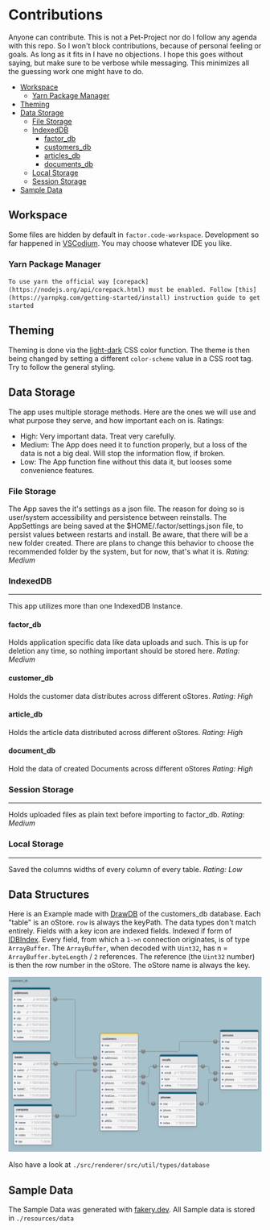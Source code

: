 # Contributions

Anyone can contribute. This is not a Pet-Project nor do I follow any agenda with this repo. So I won't block contributions, because of personal feeling or goals. As long as it fits in I have no objections. I hope this goes without saying, but make sure to be verbose while messaging. This minimizes all the guessing work one might have to do.

- [Workspace](#workspace)
	- [Yarn Package Manager](#yarn-package-manager)
- [Theming](#theming)
- [Data Storage](#data-storage)
	- [File Storage](#file-storage)
	- [IndexedDB](#indexeddb)
		- [factor_db](#factor_db)
  		- [customers_db](#customers_db)
  		- [articles_db](#articles_db)
  		- [documents_db](#documents_db)
	- [Local Storage](#local-storage)
	- [Session Storage](#session-storage)
- [Sample Data](#sample-data)

## Workspace

Some files are hidden by default in `factor.code-workspace`. Development so far happened in [VSCodium](https://github.com/VSCodium/vscodium). You may choose whatever IDE you like.

 ### Yarn Package Manager

	To use yarn the official way [corepack](https://nodejs.org/api/corepack.html) must be enabled. Follow [this](https://yarnpkg.com/getting-started/install) instruction guide to get started

## Theming

Theming is done via the [light-dark](https://developer.mozilla.org/en-US/docs/Web/CSS/color_value/light-dark) CSS color function. The theme is then being changed by setting a different `color-scheme` value in a CSS root tag. Try to follow the general styling.


## Data Storage

The app uses multiple storage methods. Here are the ones we will use and what purpose they serve, and how important each on is.
Ratings:
 - High: Very important data. Treat very carefully.
 - Medium: The App does need it to function properly, but a loss of the data is not a big deal. Will stop the information flow, if broken.
 - Low: The App function fine without this data it, but looses some convenience features.

 ### File Storage

  The App saves the it's settings as a json file. The reason for doing so is user/system accessibility and persistence between reinstalls. The AppSettings are being saved at the $HOME/.factor/settings.json file, to persist values between restarts and install. Be aware, that there will be a new folder created. There are plans to change this behavior to choose the recommended folder by the system, but for now, that's what it is.
  _Rating: Medium_

 ### IndexedDB
 ---
  This app utilizes more than one IndexedDB Instance.

  #### factor_db

   Holds application specific data like data uploads and such. This is up for deletion any time, so nothing important should be stored here.
   _Rating: Medium_

  #### customer_db

   Holds the customer data distributes across different oStores.
   _Rating: High_

  #### article_db

   Holds the article data distributed across different oStores.
   _Rating: High_

  #### document_db

   Hold the data of created Documents across different oStores
   _Rating: High_

 ### Session Storage
 ---
  Holds uploaded files as plain text before importing to factor_db.
  _Rating: Medium_

 ### Local Storage
 ---

  Saved the columns widths of every column of every table.
  _Rating: Low_

## Data Structures

 Here is an Example made with [DrawDB](https://github.com/drawdb-io/drawdb) of the customers_db database. Each "table" is an oStore. `row` is always the keyPath.  The data types don't match entirely. Fields with a key icon are indexed fields. Indexed if form of [IDBIndex](https://developer.mozilla.org/en-US/docs/Web/API/IDBIndex). Every field, from which a `1->n` connection originates, is of type `ArrayBuffer`. The `ArrayBuffer`, when decoded with `Uint32`, has n = `ArrayBuffer.byteLength` / `2` references. The reference (the `Uint32` number) is then the row number in the oStore. The oStore name is always the key.

 ![customers_db](./resources/img/customers_db.png)

 Also have a look at `./src/renderer/src/util/types/database`


## Sample Data

 The Sample Data was generated with [fakery.dev](https://fakery.dev/). All Sample data is stored in `./resources/data`
